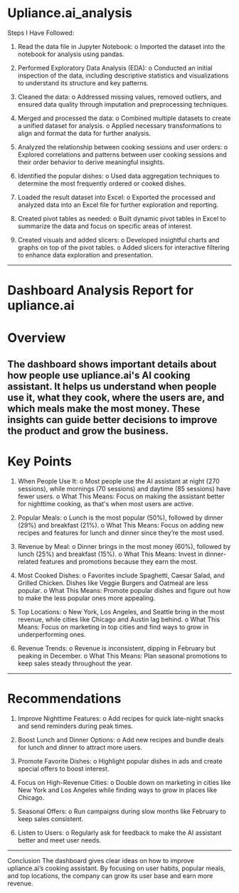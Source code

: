 
# Upliance.ai_analysis

Steps I Have Followed:

1.	Read the data file in Jupyter Notebook:
o	Imported the dataset into the notebook for analysis using pandas.

2.	Performed Exploratory Data Analysis (EDA):
o	Conducted an initial inspection of the data, including descriptive statistics and visualizations to understand its structure and key patterns.

3.	Cleaned the data:
o	Addressed missing values, removed outliers, and ensured data quality through imputation and preprocessing techniques.

4.	Merged and processed the data:
o	Combined multiple datasets to create a unified dataset for analysis.
o	Applied necessary transformations to align and format the data for further analysis.

5.	Analyzed the relationship between cooking sessions and user orders:
o	Explored correlations and patterns between user cooking sessions and their order behavior to derive meaningful insights.

6.	Identified the popular dishes:
o	Used data aggregation techniques to determine the most frequently ordered or cooked dishes.

7.	Loaded the result dataset into Excel:
o	Exported the processed and analyzed data into an Excel file for further exploration and reporting.

8.	Created pivot tables as needed:
o	Built dynamic pivot tables in Excel to summarize the data and focus on specific areas of interest.

9.	Created visuals and added slicers:
o	Developed insightful charts and graphs on top of the pivot tables.
o	Added slicers for interactive filtering to enhance data exploration and presentation.


--------------------------------------------------------------------------------------------------------------------------------


# Dashboard Analysis Report for upliance.ai

# Overview
The dashboard shows important details about how people use upliance.ai's AI cooking assistant. It helps us understand when people use it, what they cook, where the users are, and which meals make the most money. These insights can guide better decisions to improve the product and grow the business.
----------------------------------------------------------------------------------------------------------------------------------------------
# Key Points
1.	When People Use It:
o	Most people use the AI assistant at night (270 sessions), while mornings (70 sessions) and daytime (85 sessions) have fewer users.
o	What This Means: Focus on making the assistant better for nighttime cooking, as that's when most users are active.

2.	Popular Meals:
o	Lunch is the most popular (50%), followed by dinner (29%) and breakfast (21%).
o	What This Means: Focus on adding new recipes and features for lunch and dinner since they’re the most used.

3.	Revenue by Meal:
o	Dinner brings in the most money (60%), followed by lunch (25%) and breakfast (15%).
o	What This Means: Invest in dinner-related features and promotions because they earn the most.

4.	Most Cooked Dishes:
o	Favorites include Spaghetti, Caesar Salad, and Grilled Chicken. Dishes like Veggie Burgers and Oatmeal are less popular.
o	What This Means: Promote popular dishes and figure out how to make the less popular ones more appealing.

5.	Top Locations:
o	New York, Los Angeles, and Seattle bring in the most revenue, while cities like Chicago and Austin lag behind.
o	What This Means: Focus on marketing in top cities and find ways to grow in underperforming ones.

6.	Revenue Trends:
o	Revenue is inconsistent, dipping in February but peaking in December.
o	What This Means: Plan seasonal promotions to keep sales steady throughout the year.

--------------------------------------------------------------------------------------------------------------------------------------------

# Recommendations

1.	Improve Nighttime Features:
o	Add recipes for quick late-night snacks and send reminders during peak times.

2.	Boost Lunch and Dinner Options:
o	Add new recipes and bundle deals for lunch and dinner to attract more users.

3.	Promote Favorite Dishes:
o	Highlight popular dishes in ads and create special offers to boost interest.

4.	Focus on High-Revenue Cities:
o	Double down on marketing in cities like New York and Los Angeles while finding ways to grow in places like Chicago.

5.	Seasonal Offers:
o	Run campaigns during slow months like February to keep sales consistent.

6.	Listen to Users:
o	Regularly ask for feedback to make the AI assistant better and meet user needs.
---------------------------------------------------------------------------------------------------------------------------------------
Conclusion
The dashboard gives clear ideas on how to improve upliance.ai’s cooking assistant. By focusing on user habits, popular meals, and top locations, the company can grow its user base and earn more revenue.
